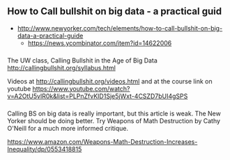 ## How to Call bullshit on big data - a practical guid

- http://www.newyorker.com/tech/elements/how-to-call-bullshit-on-big-data-a-practical-guide
  - https://news.ycombinator.com/item?id=14622006

###

The UW class, Calling Bullshit in the Age of Big Data
http://callingbullshit.org/syllabus.html

Videos at http://callingbullshit.org/videos.html and at the course link on youtube https://www.youtube.com/watch?v=A2OtU5vlR0k&list=PLPnZfvKID1Sje5jWxt-4CSZD7bUI4gSPS

###

Calling BS on big data is really important, but this article is weak. The New Yorker should be doing better. Try Weapons of Math Destruction by Cathy O'Neill for a much more informed critique.

https://www.amazon.com/Weapons-Math-Destruction-Increases-Inequality/dp/0553418815
